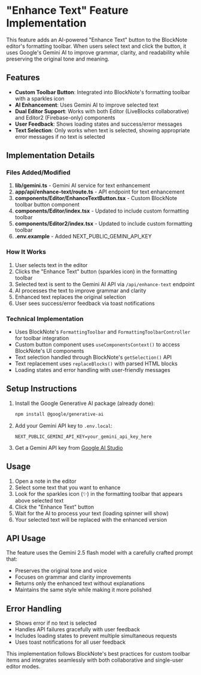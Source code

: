 # "Enhance Text" Feature Implementation

This feature adds an AI-powered "Enhance Text" button to the BlockNote editor's formatting toolbar. When users select text and click the button, it uses Google's Gemini AI to improve grammar, clarity, and readability while preserving the original tone and meaning.

## Features

- **Custom Toolbar Button**: Integrated into BlockNote's formatting toolbar with a sparkles icon
- **AI Enhancement**: Uses Gemini AI to improve selected text
- **Dual Editor Support**: Works with both Editor (LiveBlocks collaborative) and Editor2 (Firebase-only) components
- **User Feedback**: Shows loading states and success/error messages
- **Text Selection**: Only works when text is selected, showing appropriate error messages if no text is selected

## Implementation Details

### Files Added/Modified

1. **lib/gemini.ts** - Gemini AI service for text enhancement
2. **app/api/enhance-text/route.ts** - API endpoint for text enhancement
3. **components/Editor/EnhanceTextButton.tsx** - Custom BlockNote toolbar button component
4. **components/Editor/index.tsx** - Updated to include custom formatting toolbar
5. **components/Editor2/index.tsx** - Updated to include custom formatting toolbar
6. **.env.example** - Added NEXT_PUBLIC_GEMINI_API_KEY

### How It Works

1. User selects text in the editor
2. Clicks the "Enhance Text" button (sparkles icon) in the formatting toolbar
3. Selected text is sent to the Gemini AI API via `/api/enhance-text` endpoint
4. AI processes the text to improve grammar and clarity
5. Enhanced text replaces the original selection
6. User sees success/error feedback via toast notifications

### Technical Implementation

- Uses BlockNote's `FormattingToolbar` and `FormattingToolbarController` for toolbar integration
- Custom button component uses `useComponentsContext()` to access BlockNote's UI components
- Text selection handled through BlockNote's `getSelection()` API
- Text replacement uses `replaceBlocks()` with parsed HTML blocks
- Loading states and error handling with user-friendly messages

## Setup Instructions

1. Install the Google Generative AI package (already done):
   ```bash
   npm install @google/generative-ai
   ```

2. Add your Gemini API key to `.env.local`:
   ```
   NEXT_PUBLIC_GEMINI_API_KEY=your_gemini_api_key_here
   ```

3. Get a Gemini API key from [Google AI Studio](https://makersuite.google.com/app/apikey)

## Usage

1. Open a note in the editor
2. Select some text that you want to enhance
3. Look for the sparkles icon (✨) in the formatting toolbar that appears above selected text
4. Click the "Enhance Text" button
5. Wait for the AI to process your text (loading spinner will show)
6. Your selected text will be replaced with the enhanced version

## API Usage

The feature uses the Gemini 2.5 flash model with a carefully crafted prompt that:
- Preserves the original tone and voice
- Focuses on grammar and clarity improvements
- Returns only the enhanced text without explanations
- Maintains the same style while making it more polished

## Error Handling

- Shows error if no text is selected
- Handles API failures gracefully with user feedback
- Includes loading states to prevent multiple simultaneous requests
- Uses toast notifications for all user feedback

This implementation follows BlockNote's best practices for custom toolbar items and integrates seamlessly with both collaborative and single-user editor modes.
